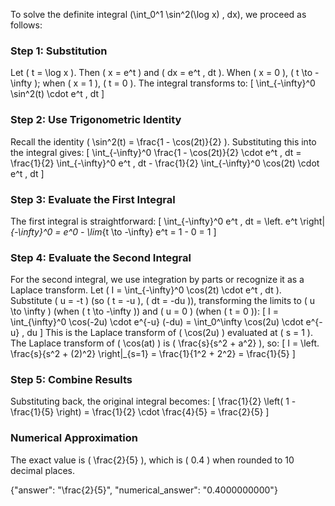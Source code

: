 

To solve the definite integral \(\int_0^1 \sin^2(\log x) \, dx\), we proceed as follows:

### Step 1: Substitution
Let \( t = \log x \). Then \( x = e^t \) and \( dx = e^t \, dt \). When \( x = 0 \), \( t \to -\infty \); when \( x = 1 \), \( t = 0 \). The integral transforms to:
\[
\int_{-\infty}^0 \sin^2(t) \cdot e^t \, dt
\]

### Step 2: Use Trigonometric Identity
Recall the identity \( \sin^2(t) = \frac{1 - \cos(2t)}{2} \). Substituting this into the integral gives:
\[
\int_{-\infty}^0 \frac{1 - \cos(2t)}{2} \cdot e^t \, dt = \frac{1}{2} \int_{-\infty}^0 e^t \, dt - \frac{1}{2} \int_{-\infty}^0 \cos(2t) \cdot e^t \, dt
\]

### Step 3: Evaluate the First Integral
The first integral is straightforward:
\[
\int_{-\infty}^0 e^t \, dt = \left. e^t \right|_{-\infty}^0 = e^0 - \lim_{t \to -\infty} e^t = 1 - 0 = 1
\]

### Step 4: Evaluate the Second Integral
For the second integral, we use integration by parts or recognize it as a Laplace transform. Let \( I = \int_{-\infty}^0 \cos(2t) \cdot e^t \, dt \). Substitute \( u = -t \) (so \( t = -u \), \( dt = -du \)), transforming the limits to \( u \to \infty \) (when \( t \to -\infty \)) and \( u = 0 \) (when \( t = 0 \)):
\[
I = \int_{\infty}^0 \cos(-2u) \cdot e^{-u} (-du) = \int_0^\infty \cos(2u) \cdot e^{-u} \, du
\]
This is the Laplace transform of \( \cos(2u) \) evaluated at \( s = 1 \). The Laplace transform of \( \cos(at) \) is \( \frac{s}{s^2 + a^2} \), so:
\[
I = \left. \frac{s}{s^2 + (2)^2} \right|_{s=1} = \frac{1}{1^2 + 2^2} = \frac{1}{5}
\]

### Step 5: Combine Results
Substituting back, the original integral becomes:
\[
\frac{1}{2} \left( 1 - \frac{1}{5} \right) = \frac{1}{2} \cdot \frac{4}{5} = \frac{2}{5}
\]

### Numerical Approximation
The exact value is \( \frac{2}{5} \), which is \( 0.4 \) when rounded to 10 decimal places.

{"answer": "\\frac{2}{5}", "numerical_answer": "0.4000000000"}
